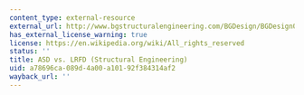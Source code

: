 ```yaml
---
content_type: external-resource
external_url: http://www.bgstructuralengineering.com/BGDesign/BGDesign05.htm
has_external_license_warning: true
license: https://en.wikipedia.org/wiki/All_rights_reserved
status: ''
title: ASD vs. LRFD (Structural Engineering)
uid: a78696ca-089d-4a00-a101-92f384314af2
wayback_url: ''
---
```

